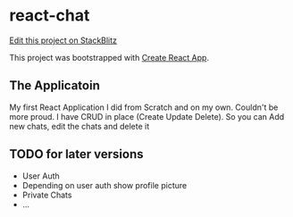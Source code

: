# react-chat

[Edit this project on StackBlitz](https://stackblitz.com/edit/react-chat)

This project was bootstrapped with [Create React App](https://github.com/facebookincubator/create-react-app).



## The Applicatoin

My first React Application I did from Scratch and on my own. Couldn't be more proud. I have CRUD in place (Create Update Delete). So you can Add new chats, edit the chats and delete it

## TODO for later versions

- User Auth
- Depending on user auth show profile picture
- Private Chats
- ...